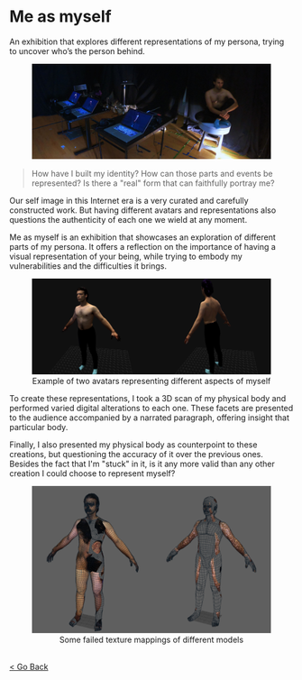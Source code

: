 <!--
title: "Me as myself"
date: "2018-10-12"
display: true
image: "img/portfolio/memyself.jpg"
weight: 1
-->

# Me as myself

An exhibition that explores different representations of my persona, trying to uncover who’s the person behind.
<!--more-->

<figure style="text-align: center">
  <img class="p_detail" src="./memyself_exhibition.jpg" alt="Exhibition">
</figure>

> How have I built my identity? How can those parts and events be represented? Is there a "real" form that can faithfully portray me?

Our self image in this Internet era is a very curated and carefully constructed work. But having different avatars and representations also questions the authenticity of each one we wield at any moment.

Me as myself is an exhibition that showcases an exploration of different parts of my persona. It offers a reflection on the importance of having a visual representation of your being, while trying to embody my vulnerabilities and the difficulties it brings.

<figure style="text-align: center">
	<img class="p_detail" src="./memyself_avatars.jpg" alt="Avatars of my persona">
  <figcaption>Example of two avatars representing different aspects of myself</figcaption>
</figure>

<!-- <figure class="vid_container vid_16x9" style="text-align: center">
  <iframe src="https://www.youtube.com/embed/GgO3G3XSNBM" frameborder="0" allow="accelerometer; autoplay; encrypted-media; gyroscope; picture-in-picture" allowfullscreen></iframe>
</figure> -->

To create these representations, I took a 3D scan of my physical body and performed varied digital alterations to each one.
These facets are presented to the audience accompanied by a narrated paragraph, offering insight that particular body.

Finally, I also presented my physical body as counterpoint to these creations, but questioning the accuracy of it over the previous ones. Besides the fact that I'm "stuck" in it, is it any more valid than any other creation I could choose to represent myself?

<figure style="text-align: center">
	<img class="p_detail" src="./memyself_fail.jpg" alt="Model failures">
  <figcaption>Some failed texture mappings of different models</figcaption>
</figure>

<br><a href="#" onClick="history.go(-1);return true;">\< Go Back</a>
